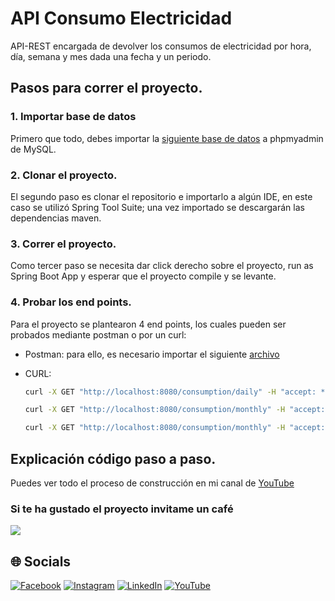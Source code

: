 # API Consumo Electricidad
API-REST encargada de devolver los consumos de electricidad por hora, día, semana y mes dada una fecha y un periodo. 

## Pasos para correr el proyecto.
### 1. Importar base de datos
Primero que todo, debes importar la [siguiente base de datos](https://github.com/Juan-Carlos-Estevez-Vargas/API-consumo-electricidad/blob/master/consumo_electricidad.sql) a phpmyadmin de MySQL.

### 2. Clonar el proyecto.
El segundo paso es clonar el repositorio e importarlo a algún IDE, en este caso se utilizó Spring Tool Suite; una vez importado se descargarán las dependencias maven.

### 3. Correr el proyecto.
Como tercer paso se necesita dar click derecho sobre el proyecto, run as Spring Boot App y esperar que el proyecto compile y se levante.

### 4. Probar los end points.
Para el proyecto se plantearon 4 end points, los cuales pueden ser probados mediante postman o por un curl:
* Postman: para ello, es necesario importar el siguiente [archivo](https://github.com/Juan-Carlos-Estevez-Vargas/API-consumo-electricidad/blob/master/postman_end_points/Consumo-Electricidad.postman_collection.json)
* CURL: 

  ```bash
  curl -X GET "http://localhost:8080/consumption/daily" -H "accept: */*" -H "Content-Type: application/json" -d "{ \"date\": \"2022-10-13\", \"period\": \"daily\"}"

  curl -X GET "http://localhost:8080/consumption/monthly" -H "accept: */*" -H "Content-Type: application/json" -d "{ \"date\": \"2022-10-13\", \"period\": \"monthly\"}"

  curl -X GET "http://localhost:8080/consumption/monthly" -H "accept: */*" -H "Content-Type: application/json" -d "{ \"date\": \"2022-10-13\", \"period\": \"weekly\"}"

  ```
## Explicación código paso a paso.

Puedes ver todo el proceso de construcción en mi canal de [YouTube](https://www.youtube.com/watch?v=RsF7nlLo5c0)

### Si te ha gustado el proyecto invitame un café
<div align="left">
  <a href="https://paypal.me/JEstevezVargas" target="_blank" style="display: inline-block;">
    <img
      src="https://img.shields.io/badge/Donate-Buy%20Me%20A%20Coffee-orange.svg?style=flat-square&logo=buymeacoffee" 
      align="center"
     />
  </a>
</div>

## 🌐 Socials
[![Facebook](https://img.shields.io/badge/Facebook-%231877F2.svg?logo=Facebook&logoColor=white)](https://facebook.com/juancarlos.estevezvargas.98) [![Instagram](https://img.shields.io/badge/Instagram-%23E4405F.svg?logo=Instagram&logoColor=white)](https://instagram.com/juankestevez) [![LinkedIn](https://img.shields.io/badge/LinkedIn-%230077B5.svg?logo=linkedin&logoColor=white)](https://linkedin.com/in/juan-carlos-estevez-vargas) [![YouTube](https://img.shields.io/badge/YouTube-%23FF0000.svg?logo=YouTube&logoColor=white)](https://youtube.com/@apuntesdeuningeniero) 
